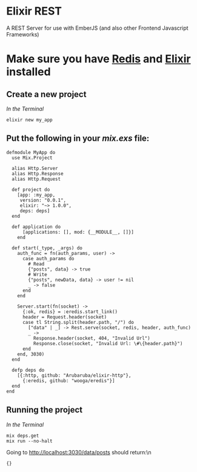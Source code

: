 Elixir REST
===========

A REST Server for use with EmberJS (and also other Frontend Javascript Frameworks)

# Make sure you have [Redis](http://redis.io/download) and [Elixir](http://elixir-lang.org/install.html) installed


## Create a new project

_In the Terminal_

    elixir new my_app

## Put the following in your *mix.exs* file:
    
    defmodule MyApp do
      use Mix.Project

      alias Http.Server
      alias Http.Response
      alias Http.Request

      def project do
        [app: :my_app,
         version: "0.0.1",
         elixir: "~> 1.0.0",
         deps: deps]
      end

      def application do
          [applications: [], mod: {__MODULE__, []}]
        end

      def start(_type, _args) do
        auth_func = fn(auth_params, user) ->
          case auth_params do
            # Read
            {"posts", data} -> true
            # Write
            {"posts", newData, data} -> user != nil
            _ -> false
          end
        end

        Server.start(fn(socket) ->
          {:ok, redis} = :eredis.start_link()
          header = Request.header(socket)
          case tl String.split(header.path, "/") do
            ["data" | _] -> Rest.serve(socket, redis, header, auth_func)
            _ ->
              Response.header(socket, 404, "Invalid Url")
              Response.close(socket, "Invalid Url: \#\{header.path}")
          end
        end, 3030)
      end

      defp deps do
        [{:http, github: "Arubaruba/elixir-http"},
          {:eredis, github: "wooga/eredis"}]
      end
    end


## Running the project

_In the Terminal_

    mix deps.get
    mix run --no-halt

Going to [http://localhost:3030/data/posts](http://localhost:3030/data/posts) should return:\n

    {}
